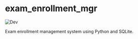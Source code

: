# exam_enrollment_mgr
![Dev](https://img.shields.io/badge/Status-Under_Development-blue)

Exam enrollment management system using Python and SQLite.
